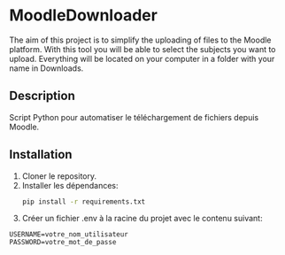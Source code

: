 # MoodleDownloader
The aim of this project is to simplify the uploading of files to the Moodle platform. With this tool you will be able to select the subjects you want to upload. Everything will be located on your computer in a folder with your name in Downloads.

## Description
Script Python pour automatiser le téléchargement de fichiers depuis Moodle.

## Installation
1. Cloner le repository.
2. Installer les dépendances:
   ```sh
   pip install -r requirements.txt

3. Créer un fichier .env à la racine du projet avec le contenu suivant:

```MOODLE_URL=votre-moodle-url
USERNAME=votre_nom_utilisateur
PASSWORD=votre_mot_de_passe